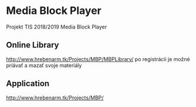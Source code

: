 # Media Block Player
Projekt TIS 2018/2019 Media Block Player


## Online Library

http://www.hrebenarm.tk/Projects/MBP/MBPLibrary/
po registrácii je možné priávať a mazať svoje materiály


## Application

http://www.hrebenarm.tk/Projects/MBP/
